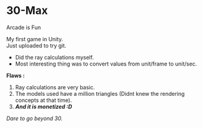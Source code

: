 # 30-Max
Arcade is Fun

My first game in Unity. <br>
Just uploaded to try git. <br>

<ul type="square">
<li>Did the ray calculations myself.</li>
<li>Most interesting thing was to convert values from unit/frame to unit/sec.</li>
</ul>

<b>Flaws :</b>
1. Ray calculations are very basic. <br>
2. The models used have a million triangles (Didnt knew the rendering concepts at that time). <br>
3. <b><i>And it is monetized :D</i></b>

<i>Dare to go beyond 30.</i>
